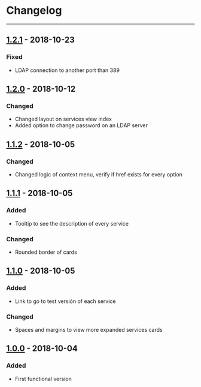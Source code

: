 # Changelog

---

## [1.2.1](https://github.com/MUTUAL-DE-SERVICIOS-AL-POLICIA/PVA-EV/tree/1.2.1) - 2018-10-23

### Fixed

* LDAP connection to another port than 389

## [1.2.0](https://github.com/MUTUAL-DE-SERVICIOS-AL-POLICIA/PVA-EV/tree/1.2.0) - 2018-10-12

### Changed

* Changed layout on services view index
* Added option to change password on an LDAP server

## [1.1.2](https://github.com/MUTUAL-DE-SERVICIOS-AL-POLICIA/PVA-EV/tree/1.1.2) - 2018-10-05

### Changed

* Changed logic of context menu, verify if href exists for every option

## [1.1.1](https://github.com/MUTUAL-DE-SERVICIOS-AL-POLICIA/PVA-EV/tree/1.1.1) - 2018-10-05

### Added

* Tooltip to see the description of every service

### Changed

* Rounded border of cards

## [1.1.0](https://github.com/MUTUAL-DE-SERVICIOS-AL-POLICIA/PVA-EV/tree/1.1.0) - 2018-10-05

### Added

* Link to go to test versión of each service

### Changed

* Spaces and margins to view more expanded services cards

## [1.0.0](https://github.com/MUTUAL-DE-SERVICIOS-AL-POLICIA/PVA-EV/tree/1.0.0) - 2018-10-04

### Added

* First functional version